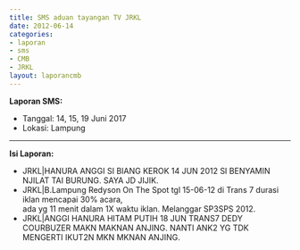 ```yaml
---
title: SMS aduan tayangan TV JRKL
date: 2012-06-14
categories:
- laporan
- sms
- CMB
- JRKL
layout: laporancmb
---
```


**Laporan SMS:**
  * Tanggal: 14, 15, 19 Juni 2017
  * Lokasi: Lampung

---

**Isi Laporan:**
  * JRKL|HANURA ANGGI SI BIANG KEROK 14 JUN 2012 SI BENYAMIN NJILAT TAI BURUNG. SAYA JD JIJIK. 
  * JRKL|B.Lampung Redyson On The Spot tgl 15-06-12 di Trans 7 durasi iklan mencapai 30% acara, <br> ada yg 11 menit dalam 1X waktu iklan. Melanggar SP3SPS 2012.
  * JRKL|ANGGI HANURA HITAM PUTIH 18 JUN TRANS7 DEDY COURBUZER MAKN MAKNAN ANJING. NANTI ANK2 YG TDK MENGERTI IKUT2N MKN MKNAN ANJING.
